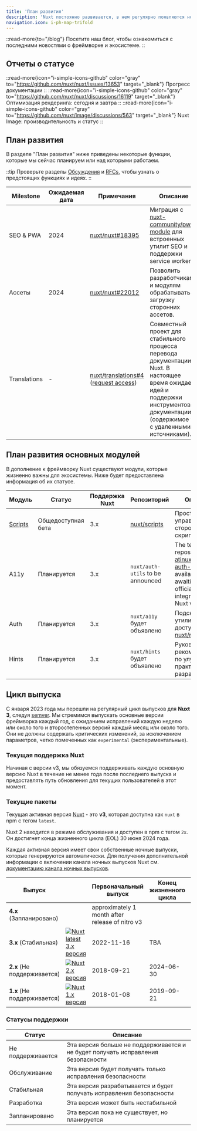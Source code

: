 ```yaml
---
title: 'План развития'
description: 'Nuxt постоянно развивается, в нем регулярно появляются новые функции и модули.'
navigation.icon: i-ph-map-trifold
---
```


::read-more{to="/blog"}
Посетите наш блог, чтобы ознакомиться с последними новостями о фреймворке и экосистеме.
::

## Отчеты о статусе

::read-more{icon="i-simple-icons-github" color="gray" to="https://github.com/nuxt/nuxt/issues/13653" target="_blank"}
Прогресс документации
::
::read-more{icon="i-simple-icons-github" color="gray" to="https://github.com/nuxt/nuxt/discussions/16119" target="_blank"}
Оптимизация рендеринга: сегодня и завтра
::
::read-more{icon="i-simple-icons-github" color="gray" to="https://github.com/nuxt/image/discussions/563" target="_blank"}
Nuxt Image: производительность и статус
::

## План развития

В разделе "План развития" ниже приведены некоторые функции, которые мы сейчас планируем или над которыми работаем.

::tip
Проверьте разделы [Обсуждения](https://github.com/nuxt/nuxt/discussions) и [RFCs](https://github.com/nuxt/nuxt/discussions/categories/rfcs), чтобы узнать о предстоящих функциях и идеях.
::

Milestone    | Ожидаемая дата | Примечания                                                                                                                                   | Описание
-------------|----------------|----------------------------------------------------------------------------------------------------------------------------------------------|----------------------------------------------------------------------------------------------------------------------------------------------------------------------------------------
SEO & PWA    | 2024           | [nuxt/nuxt#18395](https://github.com/nuxt/nuxt/discussions/18395)                                                                            | Миграция с [nuxt-community/pwa-module](https://github.com/nuxt-community/pwa-module) для встроенных утилит SEO и поддержки service worker
Ассеты      | 2024           | [nuxt/nuxt#22012](https://github.com/nuxt/nuxt/discussions/22012)                                                                            | Позволить разработчикам и модулям обрабатывать загрузку сторонних ассетов.
Translations | -              | [nuxt/translations#4](https://github.com/nuxt/translations/discussions/4) ([request access](https://github.com/nuxt/nuxt/discussions/16054)) | Совместный проект для стабильного процесса перевода документации Nuxt. В настоящее время ожидает идей и поддержки инструментов документации (содержимое v2 с удаленными источниками).

## План развития основных модулей

В дополнение к фреймворку Nuxt существуют модули, которые жизненно важны для экосистемы. Ниже будет предоставлена информация об их статусе.

Модуль                              | Статус             | Поддержка Nuxt | Репозиторий                                     | Описание
------------------------------------|--------------------|----------------|-------------------------------------------------|-------------------------------------------------------------------------------------------------
[Scripts](https://scripts.nuxt.com) | Общедоступная бета | 3.x            | [nuxt/scripts](https://github.com/nuxt/scripts) | Простое управление сторонними скриптами.
A11y                                | Планируется        | 3.x            | `nuxt/auth-utils` to be announced | The temporary repository [atinux/nuxt-auth-utils](https://github.com/atinux/nuxt-auth-utils) is available while awaiting its official integration into Nuxt via RFC.
Auth                                | Планируется        | 3.x            | `nuxt/a11y` будет объявлено                     | Подсказки и утилиты для доступности [nuxt/nuxt#23255](https://github.com/nuxt/nuxt/issues/23255)
Hints                               | Планируется        | 3.x            | `nuxt/hints` будет объявлено                    | Руководство и рекомендации по улучшению практики разработки.

## Цикл выпуска

С января 2023 года мы перешли на регулярный цикл выпусков для **Nuxt 3**, следуя [semver](https://semver.org). Мы стремимся выпускать основные версии фреймворка каждый год, с ожиданием исправлений каждую неделю или около того и второстепенных версий каждый месяц или около того. Они не должны содержать критических изменений, за исключением параметров, четко помеченных как `experimental` (экспериментальные).

### Текущая поддержка Nuxt

Начиная с версии v3, мы обязуемся поддерживать каждую основную версию Nuxt в течение не менее года после последнего выпуска и предоставлять путь обновления для текущих пользователей в этот момент.

### Текущие пакеты

Текущая активная версия [Nuxt](https://nuxt.com) - это **v3**, которая доступна как `nuxt` в npm с тегом `latest`.

Nuxt 2 находится в режиме обслуживания и доступен в npm с тегом `2x`. Он достигнет конца жизненного цикла (EOL) 30 июня 2024 года.

Каждая активная версия имеет свои собственные ночные выпуски, которые генерируются автоматически. Для получения дополнительной информации о включении канала ночных выпусков Nuxt см. [документацию канала ночных выпусков](/docs/guide/going-further/nightly-release-channel).

Выпуск                      |                                                                                                                                                                       | Первоначальный выпуск | Конец жизненного цикла | Документация
----------------------------|-----------------------------------------------------------------------------------------------------------------------------------------------------------------------|-----------------------|------------------------|----------------------------------------
**4.x** (Запланировано)     |                                                                                                                                                                       | approximately 1 month after release of nitro v3               |                        | &nbsp;
**3.x** (Стабильная)        | <a href="https://npmjs.com/package/nuxt"><img alt="Nuxt latest 3.x версия" src="https://flat.badgen.net/npm/v/nuxt?label=" class="not-prose"></a>                    | 2022-11-16            | TBA                    | [nuxt.com](/docs)
**2.x** (Не поддерживается)      | <a href="https://www.npmjs.com/package/nuxt?activeTab=versions"><img alt="Nuxt 2.x версия" src="https://flat.badgen.net/npm/v/nuxt/2x?label=" class="not-prose"></a> | 2018-09-21            | 2024-06-30             | [v2.nuxt.com](https://v2.nuxt.com/docs)
**1.x** (Не поддерживается) | <a href="https://www.npmjs.com/package/nuxt?activeTab=versions"><img alt="Nuxt 1.x версия" src="https://flat.badgen.net/npm/v/nuxt/1x?label=" class="not-prose"></a> | 2018-01-08            | 2019-09-21             | &nbsp;

### Статусы поддержки

Статус            | Описание
------------------|---------------------------------------------------------------------------------
Не поддерживается | Эта версия больше не поддерживается и не будет получать исправления безопасности
Обслуживание      | Эта версия будет получать только исправления безопасности
Стабильная        | Эта версия разрабатывается и будет получать исправления безопасности
Разработка        | Эта версия может быть нестабильной
Запланировано     | Эта версия пока не существует, но планируется

